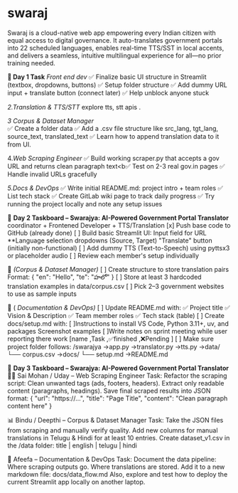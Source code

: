 # swaraj
Swaraj is a cloud-native web app empowering every Indian citizen with equal access to digital governance. It auto-translates government portals into 22 scheduled languages, enables real-time TTS/SST in local accents, and delivers a seamless, intuitive multilingual experience for all—no prior training needed.

**🎯 Day 1 Task**
*Front end dev* 
✅ Finalize basic UI structure in Streamlit (textbox, dropdowns, buttons)
✅ Setup folder structure
✅ Add dummy URL input + translate button (connect later)
✅ Help unblock anyone stuck

 *2.Translation & TTS/STT*
explore tts, stt apis .

*3 Corpus & Dataset Manager* 	
✅ Create a folder data
✅ Add a .csv file structure like src_lang, tgt_lang, source_text, translated_text
✅ Learn how to append translation data to it from UI.

 4.*Web Scraping Engineer* 
✅ Build working scraper.py that accepts a gov URL and returns clean paragraph text<b✅ Test on 2-3 real gov.in pages
✅ Handle invalid URLs gracefully

 *5.Docs & DevOps* 
✅ Write initial README.md: project intro + team roles
✅ List tech stack
✅ Create GitLab wiki page  to track daily progress
✅ Try running the project locally and note any setup issues


📅 **Day 2 Taskboard – Swarajya: AI-Powered Government Portal Translator**
coordinator + Frontened Developer + TTS/Translation
[x] Push base code to GitHub (already done)
[ ] Build basic Streamlit UI:
Input field for URL
**Language selection dropdowns (Source, Target)
"Translate" button (initially non-functional)
[ ] Add dummy TTS (Text-to-Speech) using pyttsx3 or placeholder audio
[ ] Review each member's setup individually

📖  *(Corpus & Dataset Manager)* 
[ ] Create structure to store translation pairs
Format: { "en": "Hello", "te": "హలో" }
[ ] Store at least 3 hardcoded translation examples in data/corpus.csv
[ ] Pick 2–3 government websites to use as sample inputs

📑  ( *Documentation & DevOps)* 
[ ] Update README.md with:
✅ Project title
✅ Vision & Description
✅ Team member roles
✅ Tech stack (table)
[ ] Create docs/setup.md with:
[ ]Instructions to install
VS Code, Python 3.11+, uv, and packages
Screenshot examples
[ ]Write notes on sprint meeting while user reporting there work 
[name ,Task ,✅finished ,❌Pending ]
[ ] Make sure project folder follows:
/swarajya
 ->app.py
  ->translator.py
 ->tts.py
 ->data/
  └── corpus.csv
  ->docs/
   └── setup.md
 ->README.md

📅 **Day 3 Taskboard – Swarajya: AI-Powered Government Portal Translator**
🧑‍💻 Sai Mohan / Uday – Web Scraping Engineer
Task:
Refactor the scraping script:
Clean unwanted tags (ads, footers, headers).
Extract only readable content (paragraphs, headings).
Save final scraped results into JSON format:
{
  "url": "https://...",
  "title": "Page Title",
  "content": "Clean paragraph content here"
}

📊 Bindu / Deepthi – Corpus & Dataset Manager
Task:
Take the JSON files from scraping and manually verify quality.
Add new columns for manual translations in Telugu & Hindi for at least 10 entries.
Create dataset_v1.csv in the /data folder:
title | english | telugu | hindi

📝 Afeefa – Documentation & DevOps
Task:
Document the data pipeline:
Where scraping outputs go.
Where translations are stored.
Add it to a new markdown file: docs/data_flow.md
Also, explore and test how to deploy the current Streamlit app locally on another laptop.
 
